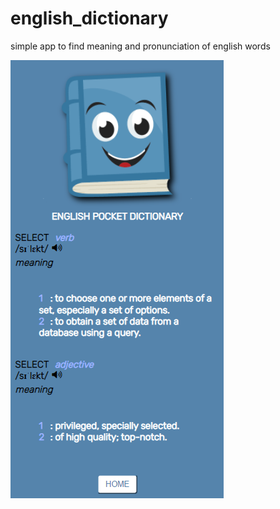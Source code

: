 # english_dictionary
simple app to find meaning and pronunciation of english words

<img src="./assets/English dictionary.png" />
